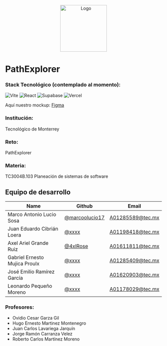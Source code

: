 <p align="center">
  <img src="https://github.com/user-attachments/assets/852eeb60-2b3f-4636-aa86-6c5c9d623dc7" alt="Logo" width="150">
</p>

# PathExplorer

### Stack Tecnológico (contemplado al momento):

![Vite](https://img.shields.io/badge/Vite-646CFF?style=for-the-badge&logo=vite&logoColor=white)
![React](https://img.shields.io/badge/React-61DAFB?style=for-the-badge&logo=react&logoColor=white)
![Supabase](https://img.shields.io/badge/Supabase-3ECF8E?style=for-the-badge&logo=supabase&logoColor=white)
![Vercel](https://img.shields.io/badge/Vercel-000000?style=for-the-badge&logo=vercel&logoColor=white)

Aquí nuestro mockup: [Figma](https://www.figma.com/design/nQ3X7ufUrNWSnpMAhnRLdk/Mockup-Web?node-id=47-669&t=gVNieDOr3b6xSwEw-1)

### Institución:
Tecnológico de Monterrey


### Reto:
PathExplorer


### Materia:
TC3004B.103 Planeación de sistemas de software


## Equipo de desarrollo

| Name | Github | Email |
| --- | --- | --- |
| Marco Antonio Lucio Sosa | [@marcoolucio17](https://github.com/marcoolucio17) | A01285589@tec.mx |
| Juan Eduardo Cibrián Loera | [@xxxx](https://github.com/xxxxx) | A01198418@tec.mx |
| Axel Ariel Grande Ruiz | [@4xlRose](https://github.com/4xlRose) | A01611811@tec.mx |
| Gabriel Ernesto Mujica Proulx |[@xxxx](https://github.com/xxxxx) | A01285409@tec.mx |
| José Emilio Ramírez García | [@xxxx](https://github.com/xxxxx) | A01620903@tec.mx |
| Leonardo Pequeño Moreno | [@xxxx](https://github.com/xxxxx) | A01178029@tec.mx |

### Profesores:
+ Ovidio Cesar Garza Gil
+ Hugo Ernesto Martinez Montenegro
+ Juan Carlos Lavariega Jarquín
+ Jorge Ramón Carranza Velez
+ Roberto Carlos Martínez Moreno

